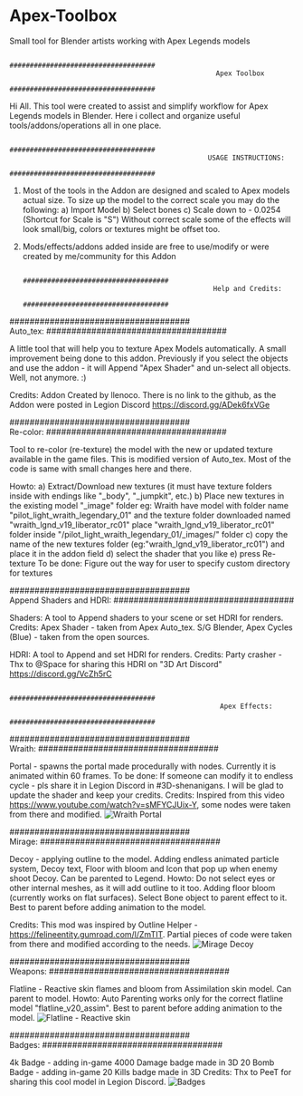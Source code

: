 # Apex-Toolbox
Small tool for Blender artists working with Apex Legends models

                                            ####################################			
                                                       Apex Toolbox
                                            ####################################

Hi All. This tool were created to assist and simplify workflow for Apex Legends models in Blender. Here i collect and organize useful tools/addons/operations all in one place.



                                            ####################################			
                                                     USAGE INSTRUCTIONS:
                                            ####################################

1. Most of the tools in the Addon are designed and scaled to Apex models actual size. To size up the model to the correct scale you may do the following:
	a) Import Model
	b) Select bones
	c) Scale down to - 0.0254 (Shortcut for Scale is "S")
	Without correct scale some of the effects will look small/big, colors or textures might be offset too. 
2. Mods/effects/addons added inside are free to use/modify or were created by me/community for this Addon



                                            ####################################			
                                                      Help and Credits:
                                            ####################################
											
											
####################################			
        Auto_tex:
####################################
 
A little tool that will help you to texture Apex Models automatically. A small improvement being done to this addon. Previously if you select the objects and use the addon - it will Append "Apex Shader" and un-select all objects. Well, not anymore. :)

Credits: Addon Created by llenoco. There is no link to the github, as the Addon were posted in Legion Discord https://discord.gg/ADek6fxVGe



####################################			
        Re-color:
####################################

Tool to re-color (re-texture) the model with the new or updated texture available in the game files. This is modified version of Auto_tex. Most of the code is same with small changes here and there.

Howto:
		a) Extract/Download new textures (it must have texture folders inside with endings like "_body", "_jumpkit", etc.)
		b) Place new textures in the existing model "_image" folder
		eg: Wraith have model with folder name "pilot_light_wraith_legendary_01" and the texture folder downloaded named "wraith_lgnd_v19_liberator_rc01"
			place "wraith_lgnd_v19_liberator_rc01" folder inside "/pilot_light_wraith_legendary_01/_images/" folder
		c) copy the name of the new textures folder (eg:"wraith_lgnd_v19_liberator_rc01") and place it in the addon field
		d) select the shader that you like
		e) press Re-texture
To be done: Figure out the way for user to specify custom directory for textures



####################################			
     Append Shaders and HDRI:
####################################

Shaders: A tool to Append shaders to your scene or set HDRI for renders.
Credits: Apex Shader - taken from Apex Auto_tex. S/G Blender, 
		 Apex Cycles (Blue) - taken from the open sources.

HDRI: A tool to Append and set HDRI for renders.
Credits: Party crasher - Thx to @Space for sharing this HDRI on "3D Art Discord" https://discord.gg/VcZh5rC



                                            ####################################			
                                                        Apex Effects:
                                            ####################################


####################################			
             Wraith:
####################################

Portal - spawns the portal made procedurally with nodes. Currently it is animated within 60 frames.
To be done: If someone can modify it to endless cycle - pls share it in Legion Discord in #3D-shenanigans. I will be glad to update the shader and keep your credits.
Credits: Inspired from this video https://www.youtube.com/watch?v=sMFYCJUix-Y, some nodes were taken from there and modified.
![Wraith Portal](https://i.ibb.co/SmKQT59/Apex-toolbox-2.png)


####################################			
             Mirage:
####################################

Decoy - applying outline to the model. Adding endless animated particle system, Decoy text, Floor with bloom and Icon that pop up when enemy shoot Decoy.
		Can be parented to Legend.
Howto: Do not select eyes or other internal meshes, as it will add outline to it too. Adding floor bloom (currently works on flat surfaces). Select Bone object to parent effect to it. Best to parent before adding animation to the model.

Credits: This mod was inspired by Outline Helper - https://felineentity.gumroad.com/l/ZmTIT. Partial pieces of code were taken from there and modified according to the needs.
![Mirage Decoy](https://i.ibb.co/K6vLcgV/Apex-toolbox-3.png)


####################################			
             Weapons:
####################################

Flatline - Reactive skin flames and bloom from Assimilation skin model. Can parent to model.
Howto: Auto Parenting works only for the correct flatline model "flatline_v20_assim". Best to parent before adding animation to the model.
![Flatline - Reactive skin](https://i.ibb.co/sqV3fTh/Apex-toolbox-4.png)


####################################			
             Badges:
####################################

4k Badge - adding in-game 4000 Damage badge made in 3D
20 Bomb Badge - adding in-game 20 Kills badge made in 3D
Credits: Thx to PeeT for sharing this cool model in Legion Discord.
![Badges](https://i.ibb.co/GkZnrGj/Apex-toolbox-5.png)
